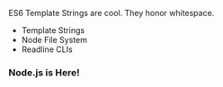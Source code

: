 ES6 Template Strings are cool.  They honor whitespace.

* Template Strings
* Node File System
* Readline CLIs

### Node.js is Here!